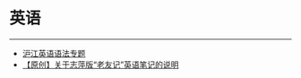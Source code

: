 
# 英语

----

* [沪江英语语法专题](http://www.hjenglish.com/new/zt/grammar/)
* [【原创】关于志萍版“老友记”英语笔记的说明](http://www.lizhiping.me/friends-english-study-note-00)
